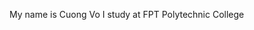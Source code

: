 My name is Cuong Vo
I study at FPT Polytechnic College

<!---
CuongVo2003/CuongVo2003 is a ✨ special ✨ repository because its `README.md` (this file) appears on your GitHub profile.
You can click the Preview link to take a look at your changes.
--->
